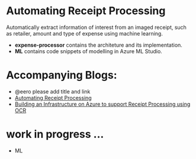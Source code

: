 # Automating Receipt Processing
Automatically extract information of interest from an imaged receipt, such as retailer, amount and type of expense using machine learning. 

- **expense-processor** contains the architeture and its implementation.
- **ML** contains code snippets of modelling in Azure ML Studio.

# Accompanying Blogs:
- @eero please add title and link
- [Automating Receipt Processing](todo)
- [Building an Infrastructure on Azure to support Receipt Processing using OCR](http://blog.codemoggy.com/index.php/2017/06/20/using-azure-functions-to-enable-ocr-processing-of-images/)

# work in progress ...

- ML
